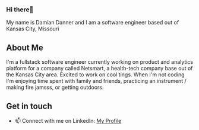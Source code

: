 ### Hi there👋
My name is Damian Danner and I am a software engineer based out of Kansas City, Missouri

About Me
---
I'm a fullstack software engineer currently working on product and analytics platform for a company called Netsmart, a health-tech company base out of the Kansas City area. Excited to work on cool tings. When I'm not coding I'm enjoying time spent with family and friends, practicing an instrument / making fire jamsss, or getting outdoors.

Get in touch
---
- 📫 Connect with me on LinkedIn: [My Profile](https://www.linkedin.com/in/damian-d-53415b1ba/)

